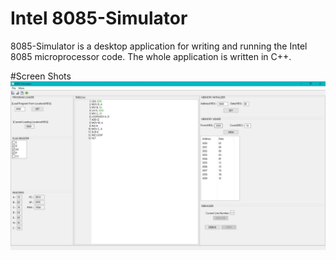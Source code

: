 # Intel 8085-Simulator

8085-Simulator is a desktop application for writing and running the Intel 8085 microprocessor code.
The whole application is written in C++.

#Screen Shots
![8085](https://github.com/Aswal-Ashutosh/8085-Simulator-Desktop-Application/blob/master/Screenshots/8085.JPG)
